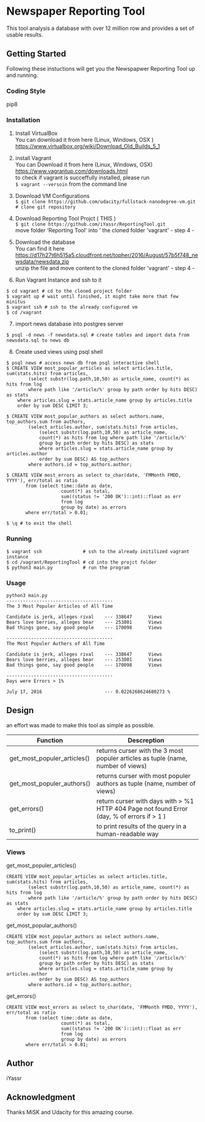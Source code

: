 # Newspaper Reporting Tool

This tool analysis a database with over 12 million row and provides a set of usable results.  

## Getting Started

Following these instuctions will get you the Newspapwer Reporting Tool up and running. 

### Coding Style

pip8

### Installation
1.  Install VirtualBox  
You can download it from here (Linux, Windows, OSX ) https://www.virtualbox.org/wiki/Download_Old_Builds_5_1  
2. install Vagrant  
You can Download it from here (Linux, Windows, OSX)  
https://www.vagrantup.com/downloads.html  
to check if vagrant is succeffully installed, please run  
`$ vagrant --versoin` from the command line  
3.  Download VM Configurations    
`$ git clone https://github.com/udacity/fullstack-nanodegree-vm.git  # clone git repository  
`  
4.  Download Reporting Tool Projct ( THIS )   
`$ git clone https://github.com/iYassr/ReportingTool.git`  
move folder 'Reporting Tool' into ' the cloned folder 'vagrant' - step 4 -   

5.  Download the database  
You can find it here https://d17h27t6h515a5.cloudfront.net/topher/2016/August/57b5f748_newsdata/newsdata.zip  
unzip the file and move content to the cloned folder 'vagrant' - step 4 -  
6. Run Vagrant Instance and ssh to it  
```
$ cd vagrant # cd to the cloned project folder  
$ vagrant up # wait until finished, it might take more that few minitus  
$ vagrant ssh # ssh to the already configured vm  
$ cd /vagrant  
```
7. import news database into postgres server  
```
$ psql -d news -f newsdata.sql # create tables and import data from newsdata.sql to news db  
```
8. Create used views using psql shell  

```
$ psql news # access news db from psql interactive shell  
$ CREATE VIEW most_popular_articles as select articles.title, sum(stats.hits) from articles,  
        (select substr(log.path,10,50) as article_name, count(*) as hits from log  
        where path like '/article/%' group by path order by hits DESC) as stats  
    where articles.slug = stats.article_name group by articles.title  
    order by sum DESC LIMIT 3;  
    
$ CREATE VIEW most_popular_authors as select authors.name, top_authors.sum from authors,  
        (select articles.author, sum(stats.hits) from articles,  
            (select substr(log.path,10,50) as article_name,  
            count(*) as hits from log where path like '/article/%'  
            group by path order by hits DESC) as stats  
            where articles.slug = stats.article_name group by articles.author  
            order by sum DESC) AS top_authors  
        where authors.id = top_authors.author;  

$ CREATE VIEW most_errors as select to_char(date, 'FMMonth FMDD, YYYY'), err/total as ratio
       from (select time::date as date,
                    count(*) as total,
                    sum((status != '200 OK')::int)::float as err
                    from log
                    group by date) as errors
       where err/total > 0.01;
       
$ \q # to exit the shell
```
### Running 
```
$ vagrant ssh               # ssh to the already initilized vagrant instance
$ cd /vagrant/ReportingTool # cd into the projct folder
$ python3 main.py           # run the program
```


### Usage

``` 
python3 main.py
---------------------------------------
The 3 Most Populer Articles of All Time 

Candidate is jerk, alleges rival    --- 338647      Views
Bears love berries, alleges bear    --- 253801      Views
Bad things gone, say good people    --- 170098      Views

---------------------------------------
The Most Populer Authers of All Time 

Candidate is jerk, alleges rival    --- 338647      Views
Bears love berries, alleges bear    --- 253801      Views
Bad things gone, say good people    --- 170098      Views

---------------------------------------
Days were Errors > 1% 

July 17, 2016                       --- 0.0226268624680273 %
```

## Design

an effort was made to make this tool as simple as possible.

| Function | Descreption |
| --------------------------------------- | -------------------------------------------------------------- |
| get_most_populer_articles() | returns curser with the 3 most populer articles as tuple (name, number of views) |
| get_most_populer_authors() | returns curser with most populer authors as tuple (name, number of views) |
| get_errors() | return curser with days with > %1 HTTP 404 Page not found Error (day, % of errors if  > 1 ) |
| to_print() | to print results of the query in a human-readable way  |


### Views

get_most_populer_articles()
```
CREATE VIEW most_popular_articles as select articles.title, sum(stats.hits) from articles,
        (select substr(log.path,10,50) as article_name, count(*) as hits from log
        where path like '/article/%' group by path order by hits DESC) as stats
    where articles.slug = stats.article_name group by articles.title
    order by sum DESC LIMIT 3;
```

get_most_popular_authors()
```
CREATE VIEW most_popular_authors as select authors.name, top_authors.sum from authors,
        (select articles.author, sum(stats.hits) from articles,
            (select substr(log.path,10,50) as article_name,
            count(*) as hits from log where path like '/article/%'
            group by path order by hits DESC) as stats
            where articles.slug = stats.article_name group by articles.author
            order by sum DESC) AS top_authors
        where authors.id = top_authors.author;
```

get_errors()

```
CREATE VIEW most_errors as select to_char(date, 'FMMonth FMDD, YYYY'), err/total as ratio
       from (select time::date as date,
                    count(*) as total,
                    sum((status != '200 OK')::int)::float as err
                    from log
                    group by date) as errors
       where err/total > 0.01;
```

## Author

iYassr

## Acknowledgment

Thanks MiSK and Udacity for this amazing course.
